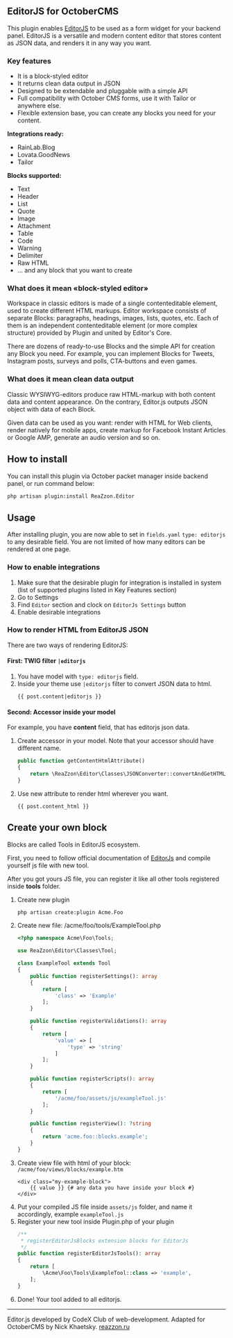 ## **EditorJS for OctoberCMS**

This plugin enables [EditorJS](https://github.com/codex-team/editor.js) to be used as a form widget for your backend panel.
EditorJS is a versatile and modern content editor that stores content as JSON data, and renders it in any way you want.

### **Key features**

- It is a block-styled editor
- It returns clean data output in JSON
- Designed to be extendable and pluggable with a simple API
- Full compatibility with October CMS forms, use it with Tailor or anywhere else.
- Flexible extension base, you can create any blocks you need for your content.

**Integrations ready:**
- RainLab.Blog
- Lovata.GoodNews
- Tailor

**Blocks supported:**
- Text
- Header
- List
- Quote
- Image
- Attachment
- Table
- Code
- Warning
- Delimiter
- Raw HTML
- ... and any block that you want to create

### **What does it mean «block-styled editor»**

Workspace in classic editors is made of a single contenteditable element, used to create different HTML markups. Editor workspace consists of separate Blocks: paragraphs, headings, images, lists, quotes, etc. Each of them is an independent contenteditable element (or more complex structure) provided by Plugin and united by Editor's Core.

There are dozens of ready-to-use Blocks and the simple API for creation any Block you need. For example, you can implement Blocks for Tweets, Instagram posts, surveys and polls, CTA-buttons and even games.

### **What does it mean clean data output**

Classic WYSIWYG-editors produce raw HTML-markup with both content data and content appearance. On the contrary, Editor.js outputs JSON object with data of each Block.

Given data can be used as you want: render with HTML for Web clients, render natively for mobile apps, create markup for Facebook Instant Articles or Google AMP, generate an audio version and so on.

## **How to install**

You can install this plugin via October packet manager inside backend panel, or run command below:

```bash
php artisan plugin:install ReaZzon.Editor
```

## **Usage**

After installing plugin, you are now able to set in `fields.yaml`  `type: editorjs` to any desirable field.
You are not limited of how many editors can be rendered at one page.

### How to enable integrations

1. Make sure that the desirable plugin for integration is installed in system (list of supported plugins listed in Key Features section)
2. Go to Settings
3. Find `Editor` section and clock on `EditorJs Settings` button
4. Enable desirable integrations

### How to render HTML from EditorJS JSON

There are two ways of rendering EditorJS:

#### First: TWIG filter `|editorjs`

1. You have model with `type: editorjs` field.
2. Inside your theme use `|editorjs` filter to convert JSON data to html.
    ```twig
   {{ post.content|editorjs }}
    ```

#### Second: Accessor inside your model

For example, you have **content** field, that has editorjs json data.

1. Create accessor in your model. Note that your accessor should have different name.

    ```php
    public function getContentHtmlAttribute()
    {
        return \ReaZzon\Editor\Classes\JSONConverter::convertAndGetHTML($this->content);
    }
    ```
2. Use new attribute to render html wherever you want.
    ```twig
    {{ post.content_html }}
    ```

## **Create your own block**

Blocks are called Tools in EditorJS ecosystem.

First, you need to follow official documentation of [EditorJs](https://editorjs.io/the-first-plugin/) and compile yourself js file with new tool.

After you got yours JS file, you can register it like all other tools registered inside **tools** folder.

1. Create new plugin
    ```bash
    php artisan create:plugin Acme.Foo
    ```
2. Create new file: /acme/foo/tools/ExampleTool.php
    ```php
    <?php namespace Acme\Foo\Tools;

    use ReaZzon\Editor\Classes\Tool;

    class ExampleTool extends Tool
    {
        public function registerSettings(): array
        {
            return [
                'class' => 'Example'
            ];
        }

        public function registerValidations(): array
        {
            return [
                'value' => [
                    'type' => 'string'
                ]
            ];
        }

        public function registerScripts(): array
        {
            return [
                '/acme/foo/assets/js/exampleTool.js'
            ];
        }

        public function registerView(): ?string
        {
            return 'acme.foo::blocks.example';
        }
    }
    ```
3. Create view file with html of your block: `/acme/foo/views/blocks/example.htm`
    ```twig
    <div class="my-example-block">
        {{ value }} {# any data you have inside your block #}
    </div>
    ```
4. Put your compiled JS file inside `assets/js` folder, and name it accordingly, example `exampleTool.js`
5. Register your new tool inside Plugin.php of your plugin
    ```php
    /**
     * registerEditorJsBlocks extension blocks for EditorJs
     */
    public function registerEditorJsTools(): array
    {
        return [
            \Acme\Foo\Tools\ExampleTool::class => 'example',
        ];
    }
    ```
6. Done! Your tool added to all editorjs.

---

Editor.js developed by CodeX Club of web-development.
Adapted for OctoberCMS by Nick Khaetsky. [reazzon.ru](https://reazzon.ru)
